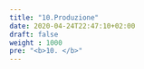 ```yaml
---
title: "10.Produzione"
date: 2020-04-24T22:47:10+02:00
draft: false
weight : 1000
pre: "<b>10. </b>"
---
```



